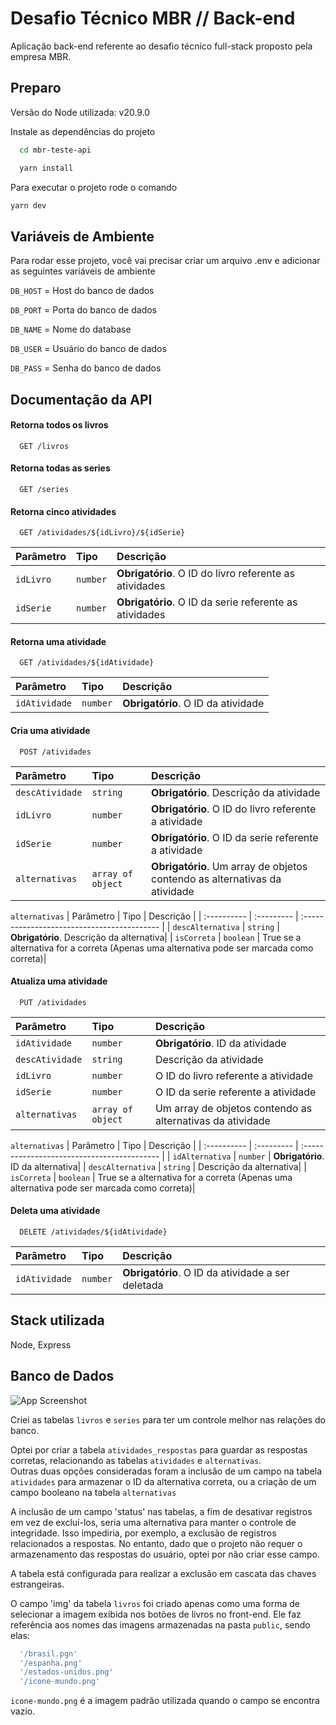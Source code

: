 
# Desafio Técnico MBR // Back-end

Aplicação back-end referente ao desafio técnico full-stack proposto pela empresa MBR.


## Preparo

Versão do Node utilizada: v20.9.0

Instale as dependências do projeto

```bash
  cd mbr-teste-api

  yarn install
```

Para executar o projeto rode o comando

```bash
yarn dev
```
## Variáveis de Ambiente

Para rodar esse projeto, você vai precisar criar um arquivo .env e adicionar as seguintes variáveis de ambiente


`DB_HOST` = Host do banco de dados

`DB_PORT` = Porta do banco de dados

`DB_NAME` = Nome do database

`DB_USER` = Usuário do banco de dados

`DB_PASS` = Senha do banco de dados


## Documentação da API

#### Retorna todos os livros

```http
  GET /livros
```

#### Retorna todas as series

```http
  GET /series
```

#### Retorna cinco atividades

```http
  GET /atividades/${idLivro}/${idSerie}
```

| Parâmetro   | Tipo       | Descrição                                   |
| :---------- | :--------- | :------------------------------------------ |
| `idLivro`      | `number` | **Obrigatório**. O ID do livro referente as atividades |
| `idSerie`      | `number` | **Obrigatório**. O ID da serie referente as atividades |

#### Retorna uma atividade

```http
  GET /atividades/${idAtividade}
```

| Parâmetro   | Tipo       | Descrição                                   |
| :---------- | :--------- | :------------------------------------------ |
| `idAtividade`      | `number` | **Obrigatório**. O ID da atividade|


#### Cria uma atividade

```http
  POST /atividades
```

| Parâmetro   | Tipo       | Descrição                                   |
| :---------- | :--------- | :------------------------------------------ |
| `descAtividade`      | `string` | **Obrigatório**. Descrição da atividade |
| `idLivro`      | `number` | **Obrigatório**. O ID do livro referente a atividade |
| `idSerie`      | `number` | **Obrigatório**. O ID da serie referente a atividade |
| `alternativas`      | `array of object` | **Obrigatório**. Um array de objetos contendo as alternativas da atividade |

`alternativas`
| Parâmetro   | Tipo       | Descrição                                   |
| :---------- | :--------- | :------------------------------------------ |
| `descAlternativa`      | `string` | **Obrigatório**. Descrição da alternativa|
| `isCorreta`      | `boolean` | True se a alternativa for a correta (Apenas uma alternativa pode ser marcada como correta)|

#### Atualiza uma atividade

```http
  PUT /atividades
```

| Parâmetro   | Tipo       | Descrição                                   |
| :---------- | :--------- | :------------------------------------------ |
| `idAtividade`      | `number` | **Obrigatório**. ID da atividade |
| `descAtividade`      | `string` |  Descrição da atividade |
| `idLivro`      | `number` |  O ID do livro referente a atividade |
| `idSerie`      | `number` |  O ID da serie referente a atividade |
| `alternativas`      | `array of object` | Um array de objetos contendo as alternativas da atividade |

`alternativas`
| Parâmetro   | Tipo       | Descrição                                   |
| :---------- | :--------- | :------------------------------------------ |
| `idAlternativa`      | `number` | **Obrigatório**. ID da alternativa|
| `descAlternativa`      | `string` |  Descrição da alternativa|
| `isCorreta`      | `boolean` | True se a alternativa for a correta (Apenas uma alternativa pode ser marcada como correta)|


#### Deleta uma atividade

```http
  DELETE /atividades/${idAtividade}
```

| Parâmetro   | Tipo       | Descrição                                   |
| :---------- | :--------- | :------------------------------------------ |
| `idAtividade`      | `number` | **Obrigatório**. O ID da atividade a ser deletada|


## Stack utilizada

Node, Express


## Banco de Dados

![App Screenshot](https://i.imgur.com/JYpnZkj.png)

Criei as tabelas `livros` e `series` para ter um controle melhor nas relações do banco.

Optei por criar a tabela `atividades_respostas` para guardar as respostas corretas, relacionando as tabelas `atividades` e `alternativas`.  
Outras duas opções consideradas foram a inclusão de um campo na tabela `atividades` para armazenar o ID da alternativa correta, ou a criação de um campo booleano na tabela `alternativas`

A inclusão de um campo 'status' nas tabelas, a fim de desativar registros em vez de excluí-los, seria uma alternativa para manter o controle de integridade. Isso impediria, por exemplo, a exclusão de registros relacionados a respostas. No entanto, dado que o projeto não requer o armazenamento das respostas do usuário, optei por não criar esse campo.

A tabela está configurada para realizar a exclusão em cascata das chaves estrangeiras.

O campo 'img' da tabela `livros` foi criado apenas como uma forma de selecionar a imagem exibida nos botões de livros no front-end. Ele faz referência aos nomes das imagens armazenadas na pasta `public`, sendo elas:
```bash
  '/brasil.pgn'
  '/espanha.png'
  '/estados-unidos.png'
  '/icone-mundo.png'
```
`icone-mundo.png` é a imagem padrão utilizada quando o campo se encontra vazio.
